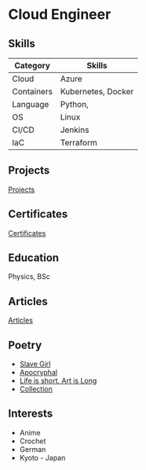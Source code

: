 # Cloud Engineer

## Skills

| Category     | Skills                          |
|--------------|---------------------------------|
| Cloud        | Azure                           |
| Containers   | Kubernetes, Docker              |
| Language     | Python,                         |
| OS           | Linux                           |
| CI/CD        | Jenkins                         |
| IaC          | Terraform                       |


## Projects
[Projects](/projects.md)

## Certificates
[Certificates](/certificates.md)

## Education
Physics, BSc

## Articles
[Articles](/articles.md)

## Poetry
- [Slave Girl](https://thecamelsaloon.blogspot.com/2014/09/slave-girl.html)
- [Apocryphal](https://www.verse-virtual.org/2014/November/victor-ehikioya-2014-november.html)
- [Life is short. Art is Long](https://www.verse-virtual.org/2015/August/victor-brown-omovbude-2015-august.html)
- [Collection](https://www.verse-virtual.org/2015/March/victor-brown-omovbude-2015-march.html)

## Interests
- Anime
- Crochet
- German
- Kyoto - Japan
